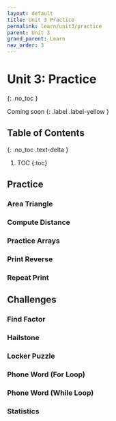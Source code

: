 ```yaml
---
layout: default
title: Unit 3 Practice
permalink: learn/unit3/practice
parent: Unit 3
grand_parent: Learn
nav_order: 3
---
```


<!-- prettier-ignore-start -->

# Unit 3: Practice

{: .no_toc }

Coming soon {: .label .label-yellow }

## Table of Contents

{: .no_toc .text-delta }

1. TOC
{:toc}

<!-- prettier-ignore-end -->

## Practice

### Area Triangle

### Compute Distance

### Practice Arrays

### Print Reverse

### Repeat Print

## Challenges

### Find Factor

### Hailstone

### Locker Puzzle

### Phone Word (For Loop)

### Phone Word (While Loop)

### Statistics
